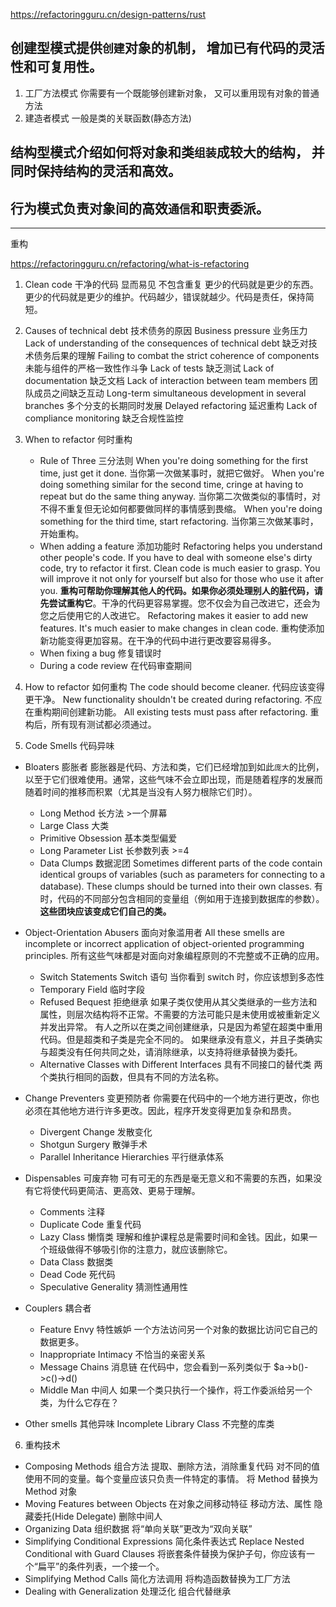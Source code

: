 https://refactoringguru.cn/design-patterns/rust

## 创建型模式提供`创建`对象的机制， 增加已有代码的灵活性和可复用性。

1. 工厂方法模式
   你需要有一个既能够创建新对象， 又可以重用现有对象的普通方法
2. 建造者模式
   一般是类的关联函数(静态方法)

## 结构型模式介绍如何将对象和类`组装`成较大的结构， 并同时保持结构的灵活和高效。

## 行为模式负责对象间的高效`通信`和职责委派。

---

重构

https://refactoringguru.cn/refactoring/what-is-refactoring

1. Clean code 干净的代码
   显而易见
   不包含重复
   更少的代码就是更少的东西。更少的代码就是更少的维护。代码越少，错误就越少。代码是责任，保持简短。
2. Causes of technical debt 技术债务的原因
   Business pressure 业务压力
   Lack of understanding of the consequences of technical debt 缺乏对技术债务后果的理解
   Failing to combat the strict coherence of components 未能与组件的严格一致性作斗争
   Lack of tests 缺乏测试
   Lack of documentation 缺乏文档
   Lack of interaction between team members 团队成员之间缺乏互动
   Long-term simultaneous development in several branches 多个分支的长期同时发展
   Delayed refactoring 延迟重构
   Lack of compliance monitoring 缺乏合规性监控
3. When to refactor 何时重构

   - Rule of Three 三分法则
     When you're doing something for the first time, just get it done.
     当你第一次做某事时，就把它做好。
     When you're doing something similar for the second time, cringe at having to repeat but do the same thing anyway.
     当你第二次做类似的事情时，对不得不重复但无论如何都要做同样的事情感到畏缩。
     When you're doing something for the third time, start refactoring.
     当你第三次做某事时，开始重构。
   - When adding a feature
     添加功能时
     Refactoring helps you understand other people's code. If you have to deal with someone else's dirty code, try to refactor it first. Clean code is much easier to grasp. You will improve it not only for yourself but also for those who use it after you.
     **重构可帮助你理解其他人的代码。如果你必须处理别人的脏代码，请先尝试重构它**。干净的代码更容易掌握。您不仅会为自己改进它，还会为您之后使用它的人改进它。
     Refactoring makes it easier to add new features. It's much easier to make changes in clean code.
     重构使添加新功能变得更加容易。在干净的代码中进行更改要容易得多。
   - When fixing a bug
     修复错误时
   - During a code review
     在代码审查期间

4. How to refactor 如何重构
   The code should become cleaner.
   代码应该变得更干净。
   New functionality shouldn't be created during refactoring.
   不应在重构期间创建新功能。
   All existing tests must pass after refactoring.
   重构后，所有现有测试都必须通过。

5. Code Smells 代码异味

- Bloaters 膨胀者
  膨胀器是代码、方法和类，它们已经增加到如此`庞大`的比例，以至于它们很难使用。通常，这些气味不会立即出现，而是随着程序的发展而随着时间的推移而积累（尤其是当没有人努力根除它们时）。

  - Long Method 长方法 >一个屏幕
  - Large Class 大类
  - Primitive Obsession 基本类型偏爱
  - Long Parameter List 长参数列表 >=4
  - Data Clumps 数据泥团
    Sometimes different parts of the code contain identical groups of variables (such as parameters for connecting to a database). These clumps should be turned into their own classes.
    有时，代码的不同部分包含相同的变量组（例如用于连接到数据库的参数）。**这些团块应该变成它们自己的类。**

- Object-Orientation Abusers 面向对象滥用者
  All these smells are incomplete or incorrect application of object-oriented programming principles.
  所有这些气味都是对面向对象编程原则的不完整或不正确的应用。

  - Switch Statements Switch 语句
    当你看到 switch 时，你应该想到多态性
  - Temporary Field 临时字段
  - Refused Bequest 拒绝继承
    如果子类仅使用从其父类继承的一些方法和属性，则层次结构将不正常。不需要的方法可能只是未使用或被重新定义并发出异常。
    有人之所以在类之间创建继承，只是因为希望在超类中重用代码。但是超类和子类是完全不同的。
    如果继承没有意义，并且子类确实与超类没有任何共同之处，请消除继承，以支持将继承替换为委托。
  - Alternative Classes with Different Interfaces 具有不同接口的替代类
    两个类执行相同的函数，但具有不同的方法名称。

- Change Preventers 变更预防者
  你需要在代码中的一个地方进行更改，你也必须在其他地方进行许多更改。因此，程序开发变得更加复杂和昂贵。

  - Divergent Change 发散变化
  - Shotgun Surgery 散弹手术
  - Parallel Inheritance Hierarchies 平行继承体系

- Dispensables 可废弃物
  可有可无的东西是毫无意义和不需要的东西，如果没有它将使代码更简洁、更高效、更易于理解。

  - Comments 注释
  - Duplicate Code 重复代码
  - Lazy Class 懒惰类
    理解和维护课程总是需要时间和金钱。因此，如果一个班级做得不够吸引你的注意力，就应该删除它。
  - Data Class 数据类
  - Dead Code 死代码
  - Speculative Generality 猜测性通用性

- Couplers 耦合者

  - Feature Envy 特性嫉妒
    一个方法访问另一个对象的数据比访问它自己的数据更多。
  - Inappropriate Intimacy 不恰当的亲密关系
  - Message Chains 消息链
    在代码中，您会看到一系列类似于 $a->b()->c()->d()
  - Middle Man 中间人
    如果一个类只执行一个操作，将工作委派给另一个类，为什么它存在？

- Other smells 其他异味
  Incomplete Library Class 不完整的库类

6. 重构技术

- Composing Methods 组合方法
  提取、删除方法，消除重复代码
  对不同的值使用不同的变量。每个变量应该只负责一件特定的事情。
  将 Method 替换为 Method 对象
- Moving Features between Objects 在对象之间移动特征
  移动方法、属性
  隐藏委托(Hide Delegate)
  删除中间人
- Organizing Data 组织数据
  将“单向关联”更改为“双向关联”
- Simplifying Conditional Expressions 简化条件表达式
  Replace Nested Conditional with Guard Clauses
  将嵌套条件替换为保护子句，你应该有一个“扁平”的条件列表，一个接一个。
- Simplifying Method Calls 简化方法调用
  将构造函数替换为工厂方法
- Dealing with Generalization 处理泛化
  组合代替继承
